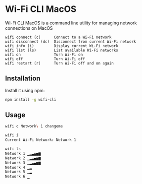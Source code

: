 # Wi-Fi CLI MacOS

Wi-Fi CLI MacOS is a command line utility for managing network connections on MacOS

```
wifi connect (c)      Connect to a Wi-Fi network
wifi disconnect (dc)  Disconnect from current Wi-Fi network
wifi info (i)         Display current Wi-Fi network
wifi list (ls)        List available Wi-Fi networks
wifi on               Turn Wi-Fi on
wifi off              Turn Wi-Fi off
wifi restart (r)      Turn Wi-Fi off and on again
```

## Installation

Install it using npm:

```sh
npm install -g wifi-cli
```

## Usage

```sh
wifi c Network\ 1 changeme
```

```sh
wifi i
Current Wi-Fi Network: Network 1
```

```sh
wifi ls
Network 1 ▁▂▃▄▅▆
Network 2 ▁▂▃▄▅▆
Network 3 ▁▂▃▄▅▆
Network 4 ▁▂
Network 5 ▁▂
Network 6 ▁
```
